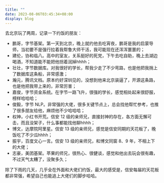 ```yaml
---
title: ""
date: 2023-08-06T03:45:34+08:00
display: blog
---
```

<!-- status: sow, grow, mature (completion: sow < grow < mature ) -->

去北京玩了两周，记录一下约饭的朋友：
- 鹏哥，字节基架。第一天到北京，晚上就约他去吃宵夜，鹏哥是我的启蒙导师，当初要不是强行拉着我帮鲁大师干活，我可能现在还浑浑噩噩的；
- 建伦，协和临八。高中的室友，关系挺好的死党，下午去吃自助，晚上去湖边喝酒，不知道能不能把他拐着润掉hhhh；
- 壮壮，字节数据库。对我很好的学长，帮我少走了不少弯路，也是他把我捎上了数据库这条船，非常感激；
- 瀚元，腾讯文档。原本约好深圳见的，没想到他来北京装逼了，开源这条路，也是他把我带上来的，非常厉害；
- 嘉俊，字节资金系统。在字节一路飞升，很强的学长，感觉相处起来很舒服，榜样哈哈哈；
- 俊毅，字节 NLP。非常强的大佬，很多关键节点上，总会找他帮忙参考，也推了很多朋友给他，麻烦他不少哈哈哈；
- 权神，小红书开荒。信安 12 级的亲师兄，直接封神的存在，各方面无懈可击，而且没架子，什么事都能找他聊hhhh；
- 博文，达摩院阿里星。信安 13 级的亲师兄，感觉是信安同期的天花板了，晚饭吃了不少瓜hhhh；
- 振宇，百度文心一言。信安 13 级的亲师兄，和博文同窗 8、9 年，不相上下的大佬；
- 志豪，美团基架。苹果的师兄，很热心、很健谈，感觉和他出去玩会很有趣，不过天气太糟了，没聚多久；

除了下雨的几天，几乎全在外面和大佬们约饭，最大的感受是，信安每届的天花板都非常强，希望自己也能追上大佬们的脚步哈哈。
